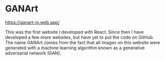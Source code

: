 # GANArt

https://ganart-io.web.app/

This was the first website I developed with React. Since then I have developed a few more websites, but have yet to put the code on GitHub.
The name GANArt comes from the fact that all images on this website were generated with a machine learning algorithm known as a generative adversarial network (GAN).
